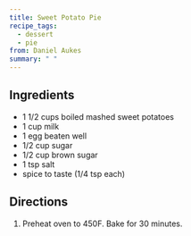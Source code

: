 ```yaml
---
title: Sweet Potato Pie
recipe_tags:
  - dessert
  - pie
from: Daniel Aukes
summary: " "
---
```

## Ingredients

-   1 1/2 cups boiled mashed sweet potatoes
-   1 cup milk
-   1 egg beaten well
-   1/2 cup sugar
-   1/2 cup brown sugar
-   1 tsp salt
-   spice to taste (1/4 tsp each)

## Directions

1.  Preheat oven to 450F. Bake for 30 minutes.
